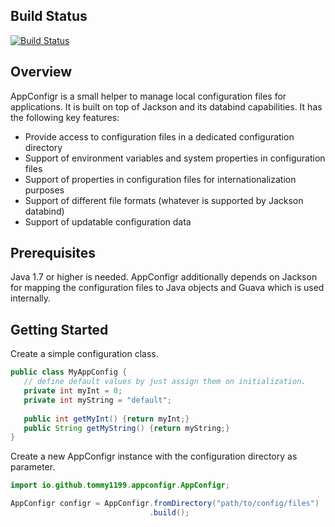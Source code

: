 ## Build Status

[![Build Status](https://travis-ci.org/Tommy1199/AppConfigr.svg?branch=master)](https://travis-ci.org/Tommy1199/AppConfigr)

## Overview

AppConfigr is a small helper to manage local configuration files for applications. It is built on top of Jackson and 
its databind capabilities. It has the following key features:

- Provide access to configuration files in a dedicated configuration directory
- Support of environment variables and system properties in configuration files
- Support of properties in configuration files for internationalization purposes
- Support of different file formats (whatever is supported by Jackson databind)
- Support of updatable configuration data

## Prerequisites

Java 1.7 or higher is needed. AppConfigr additionally depends on Jackson for mapping the configuration files to Java 
objects and Guava which is used internally.

## Getting Started

Create a simple configuration class.

```java
public class MyAppConfig {
   // define default values by just assign them on initialization.
   private int myInt = 0;
   private int myString = "default";
   
   public int getMyInt() {return myInt;}
   public String getMyString() {return myString;}
}
```

Create a new AppConfigr instance with the configuration directory as parameter.

```java
import io.github.tommy1199.appconfigr.AppConfigr;

AppConfigr configr = AppConfigr.fromDirectory("path/to/config/files")
                               .build();
```


